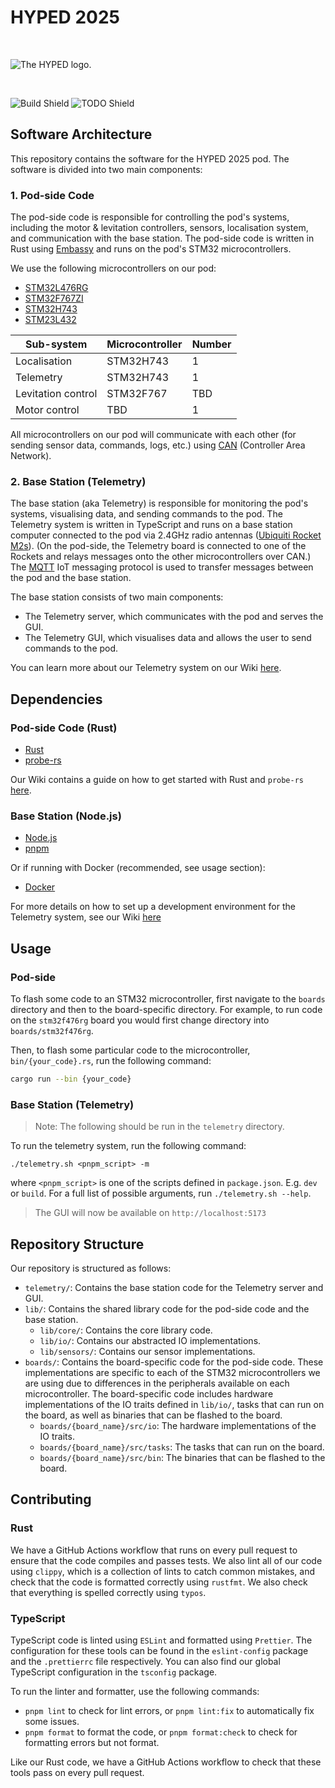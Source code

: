 # HYPED 2025

&nbsp;

<picture>
  <source media="(prefers-color-scheme: dark)" srcset="https://github.com/Hyp-ed/hyped-2024/assets/43144010/12892983-b036-4ec3-b624-1c997f85bf94">
  <source media="(prefers-color-scheme: light)" srcset="https://github.com/Hyp-ed/hyped-2024/assets/43144010/54f3db17-be2b-4473-a963-b7d7d8c24a9a">
  <img alt="The HYPED logo." src="[https://user-images.githubusercontent.com/25423296/163456779-a8556205-d0a5-45e2-ac17-42d089e3c3f8.png](https://github.com/Hyp-ed/hyped-2024/assets/43144010/54f3db17-be2b-4473-a963-b7d7d8c24a9a)">
</picture>

&nbsp;

![Build Shield](https://github.com/Hyp-ed/hyped-2025/actions/workflows/ci.yml/badge.svg) ![TODO Shield](https://img.shields.io/github/search/hyp-ed/hyped-2025/TODOLater?color=red&label=TODO%20counter)

## Software Architecture

This repository contains the software for the HYPED 2025 pod. The software is divided into two main components:

### 1. Pod-side Code

The pod-side code is responsible for controlling the pod's systems, including the motor & levitation controllers, sensors, localisation system, and communication with the base station. The pod-side code is written in Rust using [Embassy](https://embassy.dev/) and runs on the pod's STM32 microcontrollers.

We use the following microcontrollers on our pod:

- [STM32L476RG](https://www.st.com/en/microcontrollers-microprocessors/stm32l476rg.html)
- [STM32F767ZI](https://www.st.com/en/microcontrollers-microprocessors/stm32f767zi.html)
- [STM32H743](https://www.st.com/en/microcontrollers-microprocessors/stm32h743zi.html)
- [STM23L432](https://www.st.com/en/microcontrollers-microprocessors/stm32l432kc.html)

| Sub-system         | Microcontroller | Number |
| ------------------ | --------------- | ------ |
| Localisation       | STM32H743       | 1      |
| Telemetry          | STM32H743       | 1      |
| Levitation control | STM32F767       | TBD    |
| Motor control      | TBD             | 1      |

All microcontrollers on our pod will communicate with each other (for sending sensor data, commands, logs, etc.) using [CAN](https://en.wikipedia.org/wiki/CAN_bus) (Controller Area Network).

### 2. Base Station (Telemetry)

The base station (aka Telemetry) is responsible for monitoring the pod's systems, visualising data, and sending commands to the pod. The Telemetry system is written in TypeScript and runs on a base station computer connected to the pod via 2.4GHz radio antennas ([Ubiquiti Rocket M2s](https://techspecs.ui.com/uisp/wireless/rocketm2)). (On the pod-side, the Telemetry board is connected to one of the Rockets and relays messages onto the other microcontrollers over CAN.) The [MQTT](https://mqtt.org/) IoT messaging protocol is used to transfer messages between the pod and the base station.

The base station consists of two main components:

- The Telemetry server, which communicates with the pod and serves the GUI.
- The Telemetry GUI, which visualises data and allows the user to send commands to the pod.

You can learn more about our Telemetry system on our Wiki [here](https://github.com/Hyp-ed/hyped-2025/wiki/What-is-Telemetry).

## Dependencies

### Pod-side Code (Rust)

- [Rust](https://www.rust-lang.org/tools/install)
- [probe-rs](https://probe.rs/guide/getting-started/)

Our Wiki contains a guide on how to get started with Rust and `probe-rs` [here](https://github.com/Hyp-ed/hyped-2025/wiki/Getting-Started-with-Rust).

### Base Station (Node.js)

- [Node.js](https://nodejs.org/en/download/)
- [pnpm](https://pnpm.io/installation)

Or if running with Docker (recommended, see usage section):

- [Docker](https://docs.docker.com/get-docker/)

For more details on how to set up a development environment for the Telemetry system, see our Wiki [here](https://github.com/Hyp-ed/hyped-2025/wiki/Telemetry-Development)

## Usage

### Pod-side

To flash some code to an STM32 microcontroller, first navigate to the `boards` directory and then to the board-specific directory. For example, to run code on the `stm32f476rg` board you would first change directory into `boards/stm32f476rg`.

Then, to flash some particular code to the microcontroller, `bin/{your_code}.rs`, run the following command:

```bash
cargo run --bin {your_code}
```

### Base Station (Telemetry)

> Note: The following should be run in the `telemetry` directory.

To run the telemetry system, run the following command:

```
./telemetry.sh <pnpm_script> -m
```

where `<pnpm_script>` is one of the scripts defined in `package.json`. E.g. `dev` or `build`. For a full list of possible arguments, run `./telemetry.sh --help`.

> The GUI will now be available on `http://localhost:5173`

## Repository Structure

Our repository is structured as follows:

- `telemetry/`: Contains the base station code for the Telemetry server and GUI.
- `lib/`: Contains the shared library code for the pod-side code and the base station.
  - `lib/core/`: Contains the core library code.
  - `lib/io/`: Contains our abstracted IO implementations.
  - `lib/sensors/`: Contains our sensor implementations.
- `boards/`: Contains the board-specific code for the pod-side code. These implementations are specific to each of the STM32 microcontrollers we are using due to differences in the peripherals available on each microcontroller. The board-specific code includes hardware implementations of the IO traits defined in `lib/io/`, tasks that can run on the board, as well as binaries that can be flashed to the board.
  - `boards/{board_name}/src/io`: The hardware implementations of the IO traits.
  - `boards/{board_name}/src/tasks`: The tasks that can run on the board.
  - `boards/{board_name}/src/bin`: The binaries that can be flashed to the board.

## Contributing

### Rust

We have a GitHub Actions workflow that runs on every pull request to ensure that the code compiles and passes tests. We also lint all of our code using `clippy`, which is a collection of lints to catch common mistakes, and check that the code is formatted correctly using `rustfmt`. We also check that everything is spelled correctly using `typos`.

### TypeScript

TypeScript code is linted using `ESLint` and formatted using `Prettier`. The configuration for these tools can be found in the `eslint-config` package and the `.prettierrc` file respectively. You can also find our global TypeScript configuration in the `tsconfig` package.

To run the linter and formatter, use the following commands:

- `pnpm lint` to check for lint errors, or `pnpm lint:fix` to automatically fix some issues.
- `pnpm format` to format the code, or `pnpm format:check` to check for formatting errors but not format.

Like our Rust code, we have a GitHub Actions workflow to check that these tools pass on every pull request.
